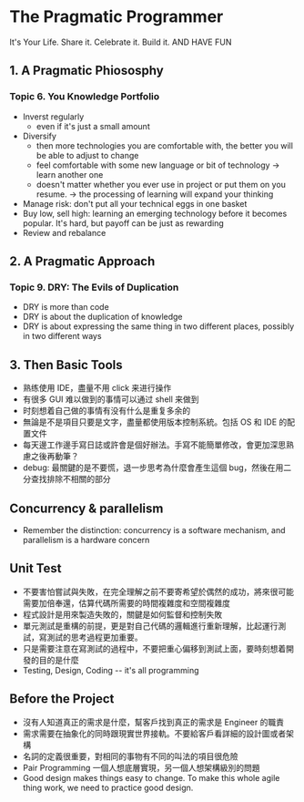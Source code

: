 # The Pragmatic Programmer

It's Your Life. Share it. Celebrate it. Build it. AND HAVE FUN

## 1. A Pragmatic Phiososphy

### Topic 6. You Knowledge Portfolio

- Inverst regularly
  - even if it's just a small amount
- Diversify
  - then more technologies you are comfortable with, the better you will be able to adjust to change
  - feel comfortable with some new language or bit of technology -> learn another one
  - doesn't matter whether you ever use in project or put them on you resume. -> the processing of learning will expand your thinking
- Manage risk: don't put all your technical eggs in one basket
- Buy low, sell high: learning an emerging technology before it becomes popular. It's hard, but payoff can be just as rewarding
- Review and rebalance

## 2. A Pragmatic Approach

### Topic 9. DRY: The Evils of Duplication

- DRY is more than code
- DRY is about the duplication of knowledge
- DRY is about expressing the same thing in two different places, possibly in two different ways 

## 3. Then Basic Tools

- 熟练使用 IDE，盡量不用 click 来进行操作
- 有很多 GUI 难以做到的事情可以通过 shell 来做到
- 时刻想着自己做的事情有没有什么是重复多余的
- 無論是不是項目只要是文字，盡量都使用版本控制系統。包括 OS 和 IDE 的配置文件
- 每天邊工作邊手寫日誌或許會是個好辦法。手寫不能簡單修改，會更加深思熟慮之後再動筆？
- debug: 最關鍵的是不要慌，退一步思考為什麼會產生這個 bug，然後在用二分查找排除不相關的部分

## Concurrency & parallelism

- Remember the distinction: concurrency is a software mechanism, and parallelism is a hardware concern

## Unit Test

- 不要害怕嘗試與失敗，在完全理解之前不要寄希望於偶然的成功，將來很可能需要加倍奉還，估算代碼所需要的時間複雜度和空間複雜度
- 程式設計是用來製造失敗的，關鍵是如何監督和控制失敗
- 單元測試是重構的前提，更是對自己代碼的邏輯進行重新理解，比起運行測試，寫測試的思考過程更加重要。
- 只是需要注意在寫測試的過程中，不要把重心偏移到測試上面，要時刻想着開發的目的是什麼
- Testing, Design, Coding -- it's all programming

## Before the Project

- 沒有人知道真正的需求是什麼，幫客戶找到真正的需求是 Engineer 的職責
- 需求需要在抽象化的同時跟現實世界接軌。不要給客戶看詳細的設計圖或者架構
- 名詞的定義很重要，對相同的事物有不同的叫法的項目很危險
- Pair Programming 一個人想底層實現，另一個人想架構級別的問題
- Good design makes things easy to change. To make this whole agile thing work, we need to practice good design.
